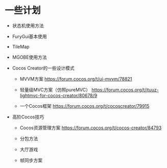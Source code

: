 # 一些计划

+ 状态机使用方法

+ FuryGui基本使用

+ TileMap

+ MGOBE使用方法

+ Cocos Creator的一些设计模式

    - MVVM方案  https://forum.cocos.org/t/ui-mvvm/78821

    - 轻量级MVC方案（仿照pureMVC）  https://forum.cocos.org/t/ituuz-lightmvc-for-cocos-creator/80678/9

    - 一个Cocos框架  https://forum.cocos.org/t/cocoscreator/79915

+ 高阶Cocos技巧

    - Cocos资源管理方案 https://forum.cocos.org/t/cocos-creator/84793

    - 分包方法

    - 大厅游戏

    - 帧同步方案


